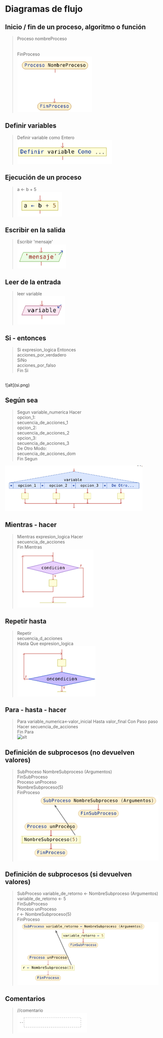 # Diagramas de flujo

##  Inicio / fin de un proceso, algoritmo o función
>Proceso nombreProceso
<br><br>	
FinProceso <br>
![alt](proceso.png)

## Definir variables
>Definir variable como Entero <br>
![alt](variable.png)

## Ejecución de un proceso
>a ← b + 5 <br>
![alt](ejecucion.png)

## Escribir en la salida
>Escribir 'mensaje'<br>
![alt](salida.png)

## Leer de la entrada
>leer variable <br>
![alt](leer.png)

## Si - entonces
>Si expresion_logica Entonces<br>
acciones_por_verdadero<br>
SiNo<br>
acciones_por_falso<br>
Fin Si
<br>
![alt](si.png)

## Según sea
>Segun variable_numerica Hacer<br>
opcion_1:<br>
secuencia_de_acciones_1<br>
opcion_2:<br>
secuencia_de_acciones_2<br>
opcion_3:<br>
secuencia_de_acciones_3<br>
De Otro Modo:<br>
secuencia_de_acciones_dom<br>
Fin Segun<br>

![alt](segun.png)

## Mientras - hacer
>Mientras expresion_logica Hacer<br>
secuencia_de_acciones<br>
Fin Mientras<br>
![alt](mientras.png)

## Repetir hasta
>Repetir<br>
secuencia_d_acciones<br>
Hasta Que expresion_logica<br>
![alt](repetir.png)

## Para - hasta - hacer
>Para variable_numerica<-valor_inicial Hasta valor_final Con Paso paso Hacer
	secuencia_de_acciones<br>
Fin Para<br>
![alt](para)

## Definición de subprocesos (no devuelven valores)
>SubProceso NombreSubproceso (Argumentos)<br>
FinSubProceso<br>
Proceso unProceso<br>
NombreSubproceso(5)<br>
FinProceso<br>
![alt](sub1.png)

## Definición de subprocesos (si devuelven valores)
>SubProceso variable_de_retorno <- NombreSubproceso (Argumentos)<br>
	variable_de_retorno <- 5<br>
FinSubProceso<br>
Proceso unProceso<br>
	r <- NombreSubproceso(5)<br>
FinProceso<br>
![alt](sub2.png)

## Comentarios
>//comentario<br>
![alt](comen.png)
